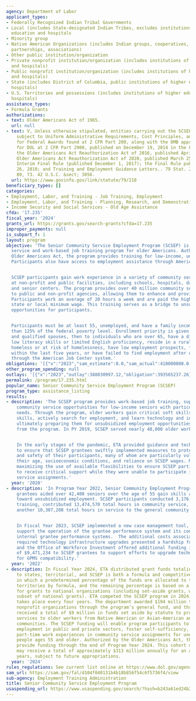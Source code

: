 ```yaml
---
agency: Department of Labor
applicant_types:
- Federally Recognized Indian Tribal Governments
- Local (includes State-designated Indian Tribes, excludes institutions of higher
  education and hospitals
- Minority group
- Native American Organizations (includes Indian groups, cooperatives, corporations,
  partnerships, associations)
- Other public institution/organization
- Private nonprofit institution/organization (includes institutions of higher education
  and hospitals)
- Public nonprofit institution/organization (includes institutions of higher education
  and hospitals)
- State (includes District of Columbia, public institutions of higher education and
  hospitals)
- U.S. Territories and possessions (includes institutions of higher education and
  hospitals)
assistance_types:
- Formula Grants
authorizations:
- text: Older Americans Act of 1965.
  url: null
- text: V, Unless otherwise stipulated, entities carrying out the SCSEP project are
    subject to Uniform Administrative Requirements, Cost Principles, and Audit Requirements
    for Federal Awards found at 2 CFR Part 200, along with the OMB approved exceptions
    for DOL at 2 CFR Part 2900, published on December 19, 2014 in the Federal Register;
    the Older Americans Act Reauthorization Act of 2016, published April 22, 2016;  the
    Older Americans Act Reauthorization Act of 2020, published March 25, 2020; the
    Interim Final Rule (published December 1, 2017); the Final Rule published December
    26, 2010; and Training and Employment Guidance Letters.. 79 Stat. 218. Pub. L.
    89, 73. 42 U.S.C. &sect; 3056.
  url: https://www.govinfo.gov/link/statute/79/218
beneficiary_types: []
categories:
- Employment, Labor, and Training - Job Training, Employment
- Employment, Labor, and Training - Planning, Research, and Demonstration
- Income Security and Social Services - Old Age Assistance
cfda: '17.235'
fiscal_year: '2024'
grants_url: https://grants.gov/search-grants?cfda=17.235
improper_payments: null
is_subpart_f: 1
layout: program
objective: 'The Senior Community Service Employment Program (SCSEP) is a community
  service and work-based job training program for older Americans. Authorized by the
  Older Americans Act, the program provides training for low-income, unemployed seniors.
  Participants also have access to employment assistance through American Job Centers.


  SCSEP participants gain work experience in a variety of community service activities
  at non-profit and public facilities, including schools, hospitals, day-care centers,
  and senior centers. The program provides over 40 million community service hours
  to public and non-profit agencies, allowing them to enhance and provide needed services.
  Participants work an average of 20 hours a week and are paid the highest of federal,
  state or local minimum wage. This training serves as a bridge to unsubsidized employment
  opportunities for participants.


  Participants must be at least 55, unemployed, and have a family income of no more
  than 125% of the federal poverty level. Enrollment priority is given to veterans
  and qualified spouses, then to individuals who are over 65, have a disability, have
  low literacy skills or limited English proficiency, reside in a rural area, are
  homeless or at risk of homelessness, have low employment prospects, formerly incarcerated
  within the last five years, or have failed to find employment after using services
  through the American Job Center system.'
obligations: '[{"x":"2023","sam_estimate":0.0,"sam_actual":410000000.0,"usa_spending_actual":387188166.11},{"x":"2024","sam_estimate":0.0,"sam_actual":423000000.0,"usa_spending_actual":397672155.96},{"x":"2025","sam_estimate":0.0,"sam_actual":405000000.0,"usa_spending_actual":-18204115.03}]'
other_program_spending: null
outlays: '[{"x":"2023","outlay":388030997.12,"obligation":393565237.26},{"x":"2024","outlay":287008385.51,"obligation":423398330.0},{"x":"2025","outlay":0.0,"obligation":0.0}]'
permalink: /program/17.235.html
popular_name: Senior Community Service Employment Program (SCSEP)
program_type: assistance_listing
results:
- description: 'The SCSEP program provides work-based job training, support, and paid
    community service opportunities for low-income seniors with particularly intensive
    needs. Through the program, older workers gain critical soft skills and industry-specific
    skills, actively search for employment, and learn technology and internet skills,
    ultimately preparing them for unsubsidized employment opportunities after exit
    from the program. In PY 2019, SCSEP served nearly 48,000 older workers.


    In the early stages of the pandemic, ETA provided guidance and technical assistance
    to ensure that SCSEP grantees swiftly implemented measures to protect the health
    and safety of their participants, many of whom are particularly vulnerable given
    their age, socioeconomic conditions, and reliance on SCSEP wages. Measures included
    maximizing the use of available flexibilities to ensure SCSEP participants continued
    to receive critical support while they were unable to participate in community
    service assignments.'
  year: '2020'
- description: 'In Program Year 2022, Senior Community Employment Program (SCSEP)
    grantees aided over 42,400 seniors over the age of 55 gain skills and self-sufficiency
    toward unsubsidized employment. SCSEP participants conducted 3,176,807 hours of
    training, contributed 13,474,570 total hours in community service, and worked
    another 10,307,208 total hours in service to the general community.


    In Fiscal Year 2023, SCSEP implemented a new case management tool, GPMS, to better
    support the operation of the grantee performance system and its connectivity with
    internal grantee performance systems.  The additional costs associated with the
    required technology infrastructure upgrades presented a hardship for grantees,
    and the Office of Workforce Investment offered additional funding in the amount
    of $9,471,234 to SCSEP grantees to support efforts to upgrade technology infrastructure
    for GPMS compatibility.'
  year: '2022'
- description: In Fiscal Year 2024, ETA distributed grant funds totaling $402 million
    to states, territorial, and SCSEP is both a formula and competitive grant program
    in which a predetermined percentage of the funds are allocated to the States and
    territories by formula, and the remaining percentage is based on a competition
    for grants to national organizations (including set-aside grants, which are a
    subset of national grants). ETA competed the SCSEP program in 2024, which by statute
    takes place every four years. The department awarded $194 million to 19 national
    nonprofit organizations through the program’s general fund, and three organizations
    received a total of $9 million in funds set aside by statute to provide employment
    services to older workers from Native American or Asian-American and Pacific Islander
    communities. The SCSEP funding will enable program participants to move into unsubsidized
    employment in public and private sectors, foster self-sufficiency, and promote
    part-time work experiences in community service assignments for unemployed low-income
    people ages 55 and older. Authorized by the Older Americans Act, the SCSEP awards
    provide funding through the end of Program Year 2024. This cohort of grantees
    may receive a total of approximately $313 million annually for an additional three
    years, subject to future appropriations.
  year: '2024'
rules_regulations: See current list online at https://www.dol.gov/agencies/eta/seniors/laws.
sam_url: https://sam.gov/fal/d104f040131b4b18b856f54c6f5736f4/view
sub-agency: Employment Training Administration
title: Senior Community Service Employment Program
usaspending_url: https://www.usaspending.gov/search/?hash=b243a61ed24b2d07487dc691a38fab4c
---
```

